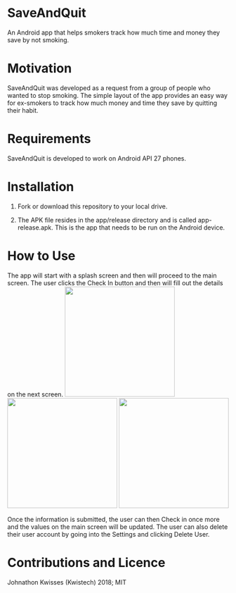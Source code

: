 # SaveAndQuit
An Android app that helps smokers track how much time and money they save by not smoking.

# Motivation
SaveAndQuit was developed as a request from a group of people who wanted to stop smoking. The simple layout of the app provides an
easy way for ex-smokers to track how much money and time they save by quitting their habit.

# Requirements
SaveAndQuit is developed to work on Android API 27 phones.

# Installation
1. Fork or download this repository to your local drive.

2. The APK file resides in the app/release directory and is called app-release.apk. This is the app that needs to be run on the 
Android device.

# How to Use
The app will start with a splash screen and then will proceed to the main screen. The user clicks the Check In button and then will fill out the details on the next screen.
<img src="https://image.frl/i/d4k8o0lk1fwmnwj4.png" width="250" /> <img src="https://image.frl/i/cajwjpmp8fpallrf.png" width="250" /> <img src="https://image.frl/i/p0rqgyc8i4atvq3e.png" width="250" />

Once the information is submitted, the user can then Check in once more and the values on the main screen will be updated. The user can also delete their user account by going into the Settings and clicking Delete User.



# Contributions and Licence
Johnathon Kwisses (Kwistech) 2018; MIT
